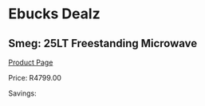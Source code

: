 
# Ebucks Dealz
## Smeg: 25LT Freestanding Microwave
[Product Page](https://www.ebucks.com/web/shop/productSelected.do?prodId=1031701291&catId=704989856)

Price: R4799.00

Savings: 


	